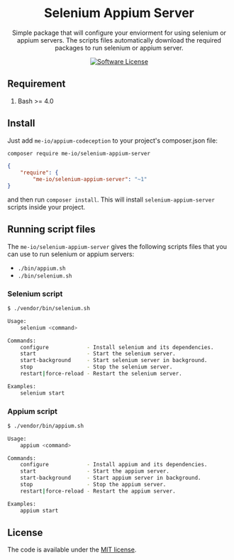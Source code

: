 <p align="center">
  <h1 align="center">Selenium Appium Server</h1>
  <p align="center">
    Simple package that will configure your enviorment for using selenium or appium servers. The scripts files automatically 
    download the required packages to run selenium or appium server.
  </p>
  <p align="center">
    <a href="LICENSE.md">
    <img src="https://img.shields.io/badge/license-MIT-brightgreen.svg?style=flat-square" alt="Software License">
    </a>
  </p>
</p>

## Requirement

1. Bash >= 4.0

## Install

Just add `me-io/appium-codeception` to your project's composer.json file:

```bash
composer require me-io/selenium-appium-server
```

```json
{
    "require": {
        "me-io/selenium-appium-server": "~1"
}
```

and then run `composer install`. This will install `selenium-appium-server` scripts inside your project.

## Running script files

The `me-io/selenium-appium-server` gives the following scripts files that you can use to run
selenium or appium servers: 

* `./bin/appium.sh`
* `./bin/selenium.sh`

### Selenium script

```bash
$ ./vendor/bin/selenium.sh

Usage:
    selenium <command>

Commands:
    configure            - Install selenium and its dependencies.
    start                - Start the selenium server.
    start-background     - Start selenium server in background.
    stop                 - Stop the selenium server.
    restart|force-reload - Restart the selenium server.

Examples:
    selenium start
```

### Appium script

```bash
$ ./vendor/bin/appium.sh

Usage:
    appium <command>

Commands:
    configure            - Install appium and its dependencies.
    start                - Start the appium server.
    start-background     - Start appium server in background.
    stop                 - Stop the appium server.
    restart|force-reload - Restart the appium server.

Examples:
    appium start
```

## License

The code is available under the [MIT license](LICENSE.md).